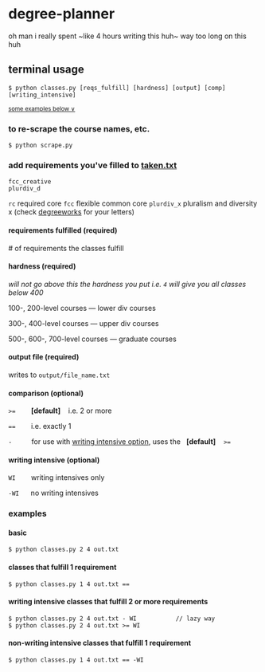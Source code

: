 # degree-planner

oh man i really spent ~like 4 hours writing this huh~ way too long on this huh


## terminal usage

```
$ python classes.py [reqs_fulfill] [hardness] [output] [comp] [writing_intensive]

```

<sup>[some examples below &or;](#examples)<sup>


### to re-scrape the course names, etc. 

```
$ python scrape.py 
```

### add requirements you've filled to [taken.txt](user/taken.txt)

```
fcc_creative
plurdiv_d
```

`rc` required core 
`fcc` flexible common core 
`plurdiv_x` pluralism and diversity x (check [degreeworks](https://degreeworks.cuny.edu/) for your letters)


#### requirements fulfilled (required)
\# of requirements the classes fulfill


#### hardness (required)

*will not go above this the hardness you put i.e. `4` will give you all classes below 400* 

100-, 200-level courses — lower div courses 

300-, 400-level courses — upper div courses 

500-, 600-, 700-level courses — graduate courses


#### output file (required)

writes to `output/file_name.txt`


<!--
#### fulfilled requirements file (optional)

file name or &nbsp;&nbsp; `-` &nbsp;&nbsp; for none

reads from `user/file_name.txt`
-->


#### comparison (optional)

`>=` &nbsp;&nbsp;&nbsp;&nbsp;&nbsp;&nbsp; **\[default]** &nbsp;&nbsp; i.e. 2 or more

`==` &nbsp;&nbsp;&nbsp;&nbsp;&nbsp;&nbsp; i.e. exactly 1

`-` &nbsp;&nbsp;&nbsp;&nbsp;&nbsp;&nbsp;&nbsp;&nbsp; for use with [writing intensive option](#writing-intensive), uses the  &nbsp; **\[default]** &nbsp;&nbsp; `>=`


#### writing intensive (optional)

`WI` &nbsp;&nbsp;&nbsp;&nbsp;&nbsp;&nbsp; writing intensives only

`-WI` &nbsp;&nbsp;&nbsp;&nbsp; no writing intensives



### examples

#### basic

```
$ python classes.py 2 4 out.txt
```


#### classes that fulfill 1 requirement
```
$ python classes.py 1 4 out.txt == 
```


#### writing intensive classes that fulfill 2 or more requirements 
```
$ python classes.py 2 4 out.txt - WI           // lazy way
$ python classes.py 2 4 out.txt >= WI
```


#### non-writing intensive classes that fulfill 1 requirement
```
$ python classes.py 1 4 out.txt == -WI
```

<!-- 
#### [ignore this] non-writing intensive classes that fulfill 2 requirements not in [taken.txt](user/taken.txt)
```
$ python classes.py 2 4 out.txt taken.txt == -WI
```
-->

